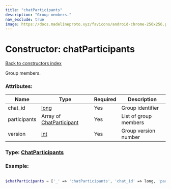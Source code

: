 ```yaml
---
title: "chatParticipants"
description: "Group members."
nav_exclude: true
image: https://docs.madelineproto.xyz/favicons/android-chrome-256x256.png
---
```

# Constructor: chatParticipants  
[Back to constructors index](/API_docs/constructors/index.html)



Group members.

### Attributes:

| Name     |    Type       | Required | Description |
|----------|---------------|----------|-------------|
|chat\_id|[long](/API_docs/types/long.html) | Yes|Group identifier|
|participants|Array of [ChatParticipant](/API_docs/types/ChatParticipant.html) | Yes|List of group members|
|version|[int](/API_docs/types/int.html) | Yes|Group version number|



### Type: [ChatParticipants](/API_docs/types/ChatParticipants.html)


### Example:

```php

$chatParticipants = ['_' => 'chatParticipants', 'chat_id' => long, 'participants' => [ChatParticipant, ChatParticipant], 'version' => int];
```  
